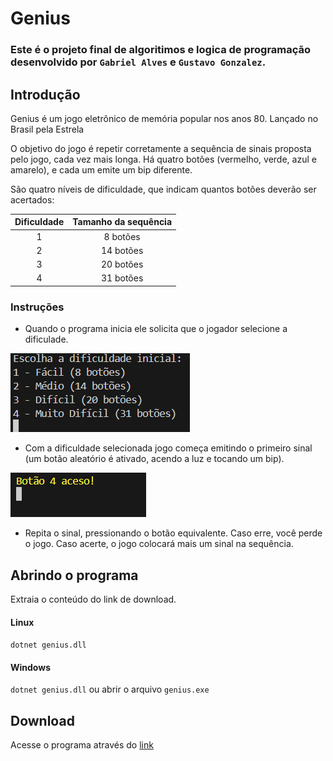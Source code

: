 # Genius
### Este é o projeto final de algoritimos e logica de programação desenvolvido por `Gabriel Alves` e `Gustavo Gonzalez`.

## Introdução
Genius é um jogo eletrônico de memória popular nos anos 80. Lançado no Brasil pela Estrela

O objetivo do jogo é repetir corretamente a sequência de sinais proposta pelo jogo, cada vez mais longa. Há quatro botões (vermelho, verde, azul e amarelo), e cada um emite um bip diferente.

São quatro níveis de dificuldade, que indicam quantos botões deverão ser acertados:


| Dificuldade | Tamanho da sequência |
| :---------: | :------------------: |
|      1      |       8 botões       |
|      2      |      14 botões       |
|      3      |      20 botões       |
|      4      |      31 botões       |




### Instruções
* Quando o programa inicia ele solicita que o jogador selecione a dificulade.


![seletorDificuldade](/img/seletorDificuldade.png)

* Com a dificuldade selecionada jogo começa emitindo o primeiro sinal (um botão aleatório é ativado, acendo a luz e tocando um bip).


![imagemCor](/img/CorSolicitada.png)


* Repita o sinal, pressionando o botão equivalente. Caso erre, você perde o jogo. Caso acerte, o jogo colocará mais um sinal na sequência.

## Abrindo o programa
Extraia o conteúdo do link de download.


#### Linux


`dotnet genius.dll`





#### Windows


`dotnet genius.dll` ou abrir o arquivo `genius.exe`


## Download


Acesse o programa através do [link](/dist/Genius_feitoPor_GabrielAlves_e_GustavoReis.zip)


